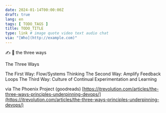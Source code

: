 ```yaml
---
date: 2024-01-14T00:00:00Z
draft: true
lang: en
tags: [ TODO_TAGS ]
title: TODO_TITLE
type: link # image quote video text audio chat
via: "[Who](http://example.com)"
---
```



✍️ 📎 the three ways

The Three Ways

The First Way: Flow/Systems Thinking
The Second Way: Amplify Feedback Loops
The Third Way: Culture of Continual Experimentation and Learning

via The Phoenix Project (goodreads)
[https://itrevolution.com/articles/the-three-ways-principles-underpinning-devops/](https://itrevolution.com/articles/the-three-ways-principles-underpinning-devops/)

